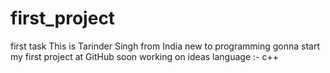 # first_project
first task
This is Tarinder Singh from India new to programming gonna start my first project at GitHub soon
working on ideas
language :- c++
